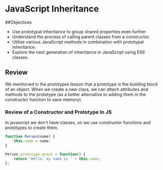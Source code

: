# JavaScript Inheritance

##Objectives

* Use prototypal inheritance to group shared properties even further
* Understand the process of calling parent classes from a constructor.
* Utilize various JavaScript methods in combination with prototypal inheritance.
* Explore the next generation of inheritance in JavaScript using ES6 classes.

## Review

We mentioned in the prototypes lesson that a prototype is the building block of an object. When we create a new class, we can attach attributes and methods to the prototype (as a better alternative to adding them in the constructor function to save memory).

### Review of a Constructor and Prototype In JS

In javascript we don't have classes, so we use constructor functions and prototypes to create them.

```js
function Person(name) {
	this.name = name;
}

Person.prototype.greet = function() {
	return "Hello, my name is " + this.name;
};
```
